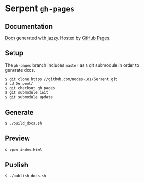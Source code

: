 # Serpent `gh-pages`

## Documentation

[Docs](http://nodes-ios.github.io/Serpent/) generated with [jazzy](https://github.com/realm/jazzy). Hosted by [GitHub Pages](https://pages.github.com).

## Setup

The `gh-pages` branch includes `master` as a [git submodule](http://git-scm.com/book/en/v2/Git-Tools-Submodules) in order to generate docs.

````bash
$ git clone https://github.com/nodes-ios/Serpent.git
$ cd Serpent/
$ git checkout gh-pages
$ git submodule init
$ git submodule update
````

## Generate

````bash
$ ./build_docs.sh
````

## Preview

````bash
$ open index.html
````

## Publish

````bash
$ ./publish_docs.sh
````
